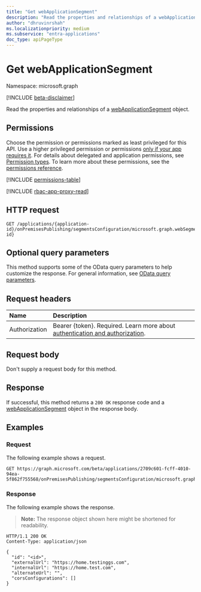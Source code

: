 ```yaml
---
title: "Get webApplicationSegment"
description: "Read the properties and relationships of a webApplicationSegment object."
author: "dhruvinrshah"
ms.localizationpriority: medium
ms.subservice: "entra-applications"
doc_type: apiPageType
---
```


# Get webApplicationSegment

Namespace: microsoft.graph

[!INCLUDE [beta-disclaimer](../../includes/beta-disclaimer.md)]

Read the properties and relationships of a [webApplicationSegment](../resources/webapplicationsegment.md) object.

## Permissions

Choose the permission or permissions marked as least privileged for this API. Use a higher privileged permission or permissions [only if your app requires it](/graph/permissions-overview#best-practices-for-using-microsoft-graph-permissions). For details about delegated and application permissions, see [Permission types](/graph/permissions-overview#permission-types). To learn more about these permissions, see the [permissions reference](/graph/permissions-reference).

<!-- {
  "blockType": "permissions",
  "name": "webapplicationsegment-get-permissions"
}
-->
[!INCLUDE [permissions-table](../includes/permissions/webapplicationsegment-get-permissions.md)]

[!INCLUDE [rbac-app-proxy-read](../includes/rbac-for-apis/rbac-app-proxy-read.md)]

## HTTP request

<!-- {
  "blockType": "ignored"
}
-->
``` http
GET /applications/{application-id}/onPremisesPublishing/segmentsConfiguration/microsoft.graph.webSegmentConfiguration/applicationSegments/{applicationSegment-id}
```

## Optional query parameters

This method supports some of the OData query parameters to help customize the response. For general information, see [OData query parameters](/graph/query-parameters).

## Request headers

|Name|Description|
|:---|:---|
|Authorization|Bearer {token}. Required. Learn more about [authentication and authorization](/graph/auth/auth-concepts).|

## Request body

Don't supply a request body for this method.

## Response

If successful, this method returns a `200 OK` response code and a [webApplicationSegment](../resources/webapplicationsegment.md) object in the response body.

## Examples

### Request

The following example shows a request.
<!-- {
  "blockType": "request",
  "name": "get_webapplicationsegment"
}
-->
``` http
GET https://graph.microsoft.com/beta/applications/2709c601-fcff-4010-94ea-5f862f755568/onPremisesPublishing/segmentsConfiguration/microsoft.graph.webSegmentConfiguration/applicationSegments/<segmentId>
```


### Response

The following example shows the response.
>**Note:** The response object shown here might be shortened for readability.
<!-- {
  "blockType": "response",
  "truncated": true,
  "@odata.type": "microsoft.graph.webApplicationSegment"
}
-->
``` http
HTTP/1.1 200 OK
Content-Type: application/json

{
  "id": "<id>",
  "externalUrl": "https://home.testinggs.com",
  "internalUrl": "https://home.test.com",
  "alternateUrl": "",
  "corsConfigurations": []
}
```

